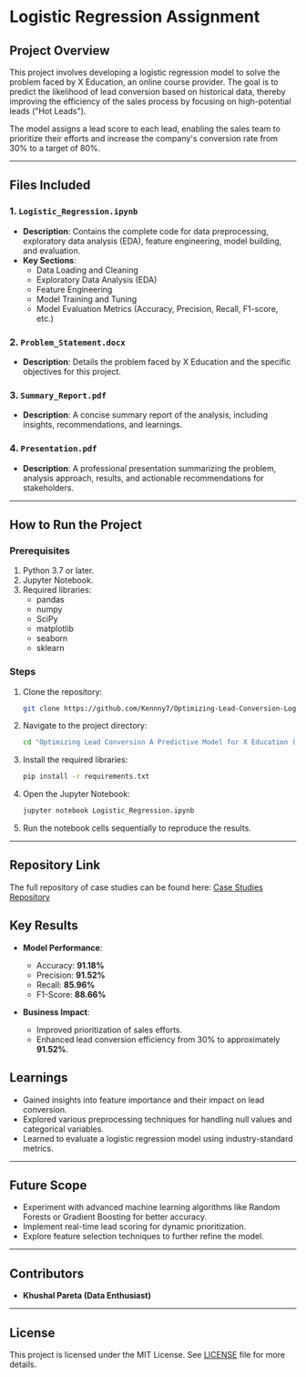 # Logistic Regression Assignment

## Project Overview
This project involves developing a logistic regression model to solve the problem faced by X Education, an online course provider. The goal is to predict the likelihood of lead conversion based on historical data, thereby improving the efficiency of the sales process by focusing on high-potential leads ("Hot Leads").

The model assigns a lead score to each lead, enabling the sales team to prioritize their efforts and increase the company's conversion rate from 30% to a target of 80%.

---

## Files Included

### 1. `Logistic_Regression.ipynb`
- **Description**: Contains the complete code for data preprocessing, exploratory data analysis (EDA), feature engineering, model building, and evaluation.
- **Key Sections**:
  - Data Loading and Cleaning
  - Exploratory Data Analysis (EDA)
  - Feature Engineering
  - Model Training and Tuning
  - Model Evaluation Metrics (Accuracy, Precision, Recall, F1-score, etc.)

### 2. `Problem_Statement.docx`
- **Description**: Details the problem faced by X Education and the specific objectives for this project.

### 3. `Summary_Report.pdf`
- **Description**: A concise summary report of the analysis, including insights, recommendations, and learnings.

### 4. `Presentation.pdf`
- **Description**: A professional presentation summarizing the problem, analysis approach, results, and actionable recommendations for stakeholders.

---

## How to Run the Project

### Prerequisites
1. Python 3.7 or later.
2. Jupyter Notebook.
3. Required libraries:
   - pandas
   - numpy
   - SciPy
   - matplotlib
   - seaborn
   - sklearn

### Steps
1. Clone the repository:
   ```bash
   git clone https://github.com/Kennny7/Optimizing-Lead-Conversion-Logistic-Regression.git
   ```
2. Navigate to the project directory:
   ```bash
   cd "Optimizing Lead Conversion A Predictive Model for X Education (Logistic Regression)"
   ```
3. Install the required libraries:
   ```bash
   pip install -r requirements.txt
   ```
4. Open the Jupyter Notebook:
   ```bash
   jupyter notebook Logistic_Regression.ipynb
   ```
5. Run the notebook cells sequentially to reproduce the results.

---

## Repository Link
The full repository of case studies can be found here: [Case Studies Repository](https://github.com/Kennny7/Case-Studies)

## Key Results
- **Model Performance**:  
  - Accuracy: **91.18%**  
  - Precision: **91.52%**  
  - Recall: **85.96%**  
  - F1-Score: **88.66%**  

- **Business Impact**:  
  - Improved prioritization of sales efforts.  
  - Enhanced lead conversion efficiency from 30% to approximately **91.52%**.  

## Learnings
- Gained insights into feature importance and their impact on lead conversion.
- Explored various preprocessing techniques for handling null values and categorical variables.
- Learned to evaluate a logistic regression model using industry-standard metrics.

---

## Future Scope
- Experiment with advanced machine learning algorithms like Random Forests or Gradient Boosting for better accuracy.
- Implement real-time lead scoring for dynamic prioritization.
- Explore feature selection techniques to further refine the model.

---

## Contributors
- **Khushal Pareta (Data Enthusiast)**
---

## License
This project is licensed under the MIT License. See [LICENSE](https://github.com/Kennny7/Case-Studies/blob/main/LICENSE) file for more details.
